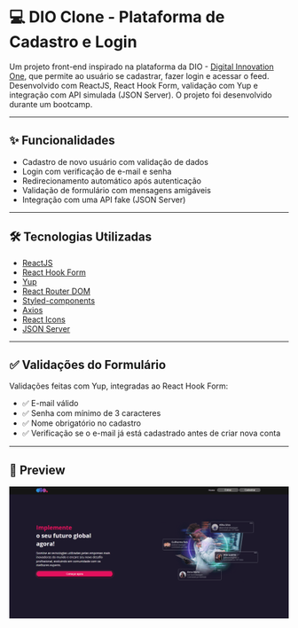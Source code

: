 # 💻 DIO Clone - Plataforma de Cadastro e Login

Um projeto front-end inspirado na plataforma da DIO - [Digital Innovation One](https://web.dio.me/), que permite ao usuário se cadastrar, fazer login e acessar o feed. Desenvolvido com ReactJS, React Hook Form, validação com Yup e integração com API simulada (JSON Server). O projeto foi desenvolvido durante um bootcamp.

---

## ✨ Funcionalidades

- Cadastro de novo usuário com validação de dados
- Login com verificação de e-mail e senha
- Redirecionamento automático após autenticação
- Validação de formulário com mensagens amigáveis
- Integração com uma API fake (JSON Server)

---

## 🛠️ Tecnologias Utilizadas

- [ReactJS](https://reactjs.org/)
- [React Hook Form](https://react-hook-form.com/)
- [Yup](https://github.com/jquense/yup)
- [React Router DOM](https://reactrouter.com/)
- [Styled-components](https://styled-components.com/)
- [Axios](https://axios-http.com/)
- [React Icons](https://react-icons.github.io/react-icons/)
- [JSON Server](https://github.com/typicode/json-server)

---

## ✅ Validações do Formulário
Validações feitas com Yup, integradas ao React Hook Form:
- ✅ E-mail válido
- ✅ Senha com mínimo de 3 caracteres
- ✅ Nome obrigatório no cadastro
- ✅ Verificação se o e-mail já está cadastrado antes de criar nova conta

---

## 📸 Preview
![Animação do projeto](https://github.com/maitebecker/trilha-react-desafio-3/blob/master/src/assets/Anima%C3%A7%C3%A3o.gif)








